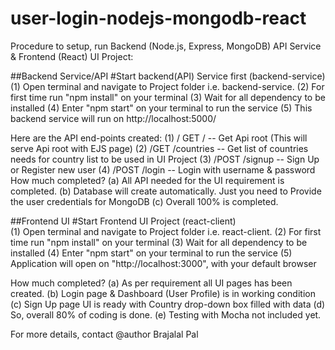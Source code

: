 # user-login-nodejs-mongodb-react

Procedure to setup, run 
Backend (Node.js, Express, MongoDB) API Service & Frontend (React) UI Project:

##Backend Service/API
#Start backend(API) Service first (backend-service)
(1)	Open terminal and navigate to Project folder i.e. backend-service.
(2)	For first time run "npm install" on your terminal
(3)	Wait for all dependency to be installed
(4)	Enter "npm start" on your terminal to run the service
(5)	This backend service will run on http://localhost:5000/

Here are the API end-points created:
(1)	/ GET /           		-- Get Api root (This will serve Api root with EJS page)
(2)	/GET /countries 	-- Get list of countries needs for country list to be used in UI Project
(3)	/POST /signup    	-- Sign Up or Register new user
(4)	/POST /login     		-- Login with username & password
How much completed? 
(a)	All API needed for the UI requirement is completed.
(b)	Database will create automatically. Just you need to Provide the user credentials for MongoDB
(c)	Overall 100% is completed.


##Frontend UI
#Start Frontend UI Project (react-client)	
(1)	Open terminal and navigate to Project folder i.e. react-client.
(2)	For first time run "npm install" on your terminal
(3)	Wait for all dependency to be installed
(4)	Enter "npm start" on your terminal to run the service
(5)	Application will open on "http://localhost:3000", with your default browser
	
How much completed? 
(a)	As per requirement all UI pages has been created.
(b)	Login page & Dashboard (User Profile) is in working condition
(c)	Sign Up page UI is ready with Country drop-down box filled with data
(d)	So, overall 80% of coding is done.
(e)	Testing with Mocha not included yet.

For more details, contact @author Brajalal Pal
